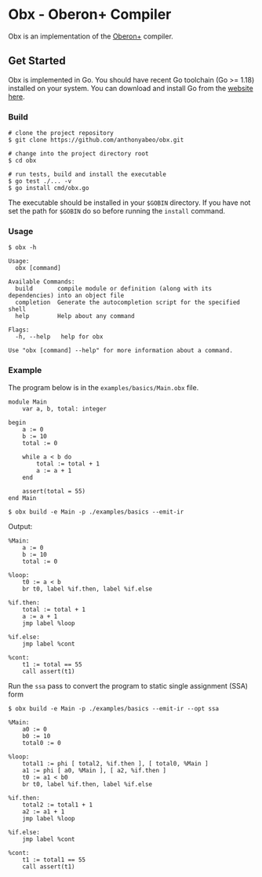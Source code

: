# Obx - Oberon+ Compiler
Obx is an implementation of the [Oberon+](https://oberon-lang.github.io/) compiler.

## Get Started
Obx is implemented in Go. You should have recent Go toolchain (Go >= 1.18) installed on your system. You can download
and install Go from the [website here](https://go.dev/doc/install).

### Build
```shell
# clone the project repository
$ git clone https://github.com/anthonyabeo/obx.git 

# change into the project directory root
$ cd obx

# run tests, build and install the executable 
$ go test ./... -v
$ go install cmd/obx.go
```
The executable should be installed in your `$GOBIN` directory. If you have not set the path for `$GOBIN`
do so before running the `install` command.


### Usage
```
$ obx -h

Usage:
  obx [command]

Available Commands:
  build       compile module or definition (along with its dependencies) into an object file
  completion  Generate the autocompletion script for the specified shell
  help        Help about any command

Flags:
  -h, --help   help for obx

Use "obx [command] --help" for more information about a command.
```

### Example
The program below is in the `examples/basics/Main.obx` file.
```
module Main
    var a, b, total: integer

begin
    a := 0
    b := 10
    total := 0

    while a < b do
        total := total + 1
        a := a + 1
    end

    assert(total = 55)
end Main
```

```shell
$ obx build -e Main -p ./examples/basics --emit-ir
```
Output:
```
%Main:
    a := 0
    b := 10
    total := 0

%loop:
    t0 := a < b
    br t0, label %if.then, label %if.else

%if.then:
    total := total + 1
    a := a + 1
    jmp label %loop

%if.else:
    jmp label %cont

%cont:
    t1 := total == 55
    call assert(t1)
```

Run the `ssa` pass to convert the program to static single assignment (SSA) form

```shell
$ obx build -e Main -p ./examples/basics --emit-ir --opt ssa
```
```
%Main:
    a0 := 0
    b0 := 10
    total0 := 0

%loop:
    total1 := phi [ total2, %if.then ], [ total0, %Main ]
    a1 := phi [ a0, %Main ], [ a2, %if.then ]
    t0 := a1 < b0
    br t0, label %if.then, label %if.else

%if.then:
    total2 := total1 + 1
    a2 := a1 + 1
    jmp label %loop

%if.else:
    jmp label %cont

%cont:
    t1 := total1 == 55
    call assert(t1)
```